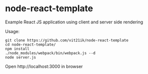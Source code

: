 # node-react-template
Example React JS application using client and server side rendering

Usage:

    git clone https://github.com/vit21ik/node-react-template
    cd node-react-template/
    npm install
    ./node_modules/webpack/bin/webpack.js --d
    node server.js

Open http://localhost:3000 in browser
